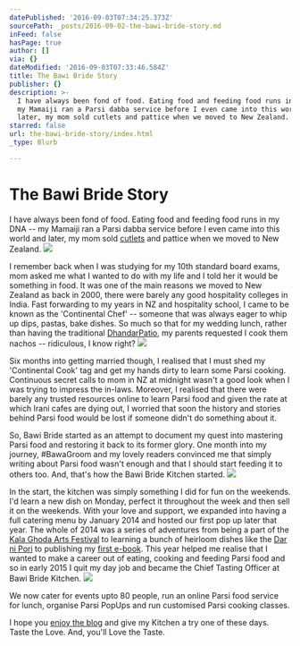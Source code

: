 ```yaml
---
datePublished: '2016-09-03T07:34:25.373Z'
sourcePath: _posts/2016-09-02-the-bawi-bride-story.md
inFeed: false
hasPage: true
author: []
via: {}
dateModified: '2016-09-03T07:33:46.584Z'
title: The Bawi Bride Story
publisher: {}
description: >-
  I have always been fond of food. Eating food and feeding food runs in my DNA –
  my Mamaiji ran a Parsi dabba service before I even came into this world and
  later, my mom sold cutlets and pattice when we moved to New Zealand.
starred: false
url: the-bawi-bride-story/index.html
_type: Blurb

---
```

# The Bawi Bride Story

I have always been fond of food. Eating food and feeding food runs in my DNA -- my Mamaiji ran a Parsi dabba service before I even came into this world and later, my mom sold [cutlets][0] and pattice when we moved to New Zealand.
![](https://the-grid-user-content.s3-us-west-2.amazonaws.com/3a68d66e-0677-4494-b5b4-5192bc52043a.png)

I remember back when I was studying for my 10th standard board exams, mom asked me what I wanted to do with my life and I told her it would be something in food. It was one of the main reasons we moved to New Zealand as back in 2000, there were barely any good hospitality colleges in India. Fast forwarding to my years in NZ and hospitality school, I came to be known as the 'Continental Chef' -- someone that was always eager to whip up dips, pastas, bake dishes. So much so that for my wedding lunch, rather than having the traditional [Dhandar][1][Patio][2], my parents requested I cook them nachos -- ridiculous, I know right?
![](https://the-grid-user-content.s3-us-west-2.amazonaws.com/eb215700-2a53-4d68-957e-f81629911513.jpg)

Six months into getting married though, I realised that I must shed my 'Continental Cook' tag and get my hands dirty to learn some Parsi cooking. Continuous secret calls to mom in NZ at midnight wasn't a good look when I was trying to impress the in-laws. Moreover, I realised that there were barely any trusted resources online to learn Parsi food and given the rate at which Irani cafes are dying out, I worried that soon the history and stories behind Parsi food would be lost if someone didn't do something about it.

So, Bawi Bride started as an attempt to document my quest into mastering Parsi food and restoring it back to its former glory. One month into my journey, \#BawaGroom and my lovely readers convinced me that simply writing about Parsi food wasn't enough and that I should start feeding it to others too. And, that's how the Bawi Bride Kitchen started.
![](https://the-grid-user-content.s3-us-west-2.amazonaws.com/3bffd175-e9bc-4db5-95df-bcd5717a0160.jpg)

In the start, the kitchen was simply something I did for fun on the weekends. I'd learn a new dish on Monday, perfect it throughout the week and then sell it on the weekends. With your love and support, we expanded into having a full catering menu by January 2014 and hosted our first pop up later that year. The whole of 2014 was a series of adventures from being a part of the [Kala Ghoda Arts Festival][3] to learning a bunch of heirloom dishes like the [Dar ni Pori][4] to publishing my [first e-book][5]. This year helped me realise that I wanted to make a career out of eating, cooking and feeding Parsi food and so in early 2015 I quit my day job and became the Chief Tasting Officer at Bawi Bride Kitchen.
![](https://the-grid-user-content.s3-us-west-2.amazonaws.com/91a33567-69b0-4447-9bbf-f7dfd4625716.jpg)

We now cater for events upto 80 people, run an online Parsi food service for lunch, organise Parsi PopUps and run customised Parsi cooking classes.

I hope you [enjoy the blog][6] and give my Kitchen a try one of these days. Taste the Love. And, you'll Love the Taste.

[0]: http://www.bawibride.com/mummys-kheema-cutlets/
[1]: http://www.bawibride.com/dhandar/
[2]: http://www.bawibride.com/tatrelo-prawn-patio/
[3]: http://www.bawibride.com/kala-ghoda-2014/
[4]: http://www.bawibride.com/dar-ni-pori/
[5]: http://www.bawibride.com/best-kept-secrets/eedu-edition/
[6]: http://www.bawibride.com/
